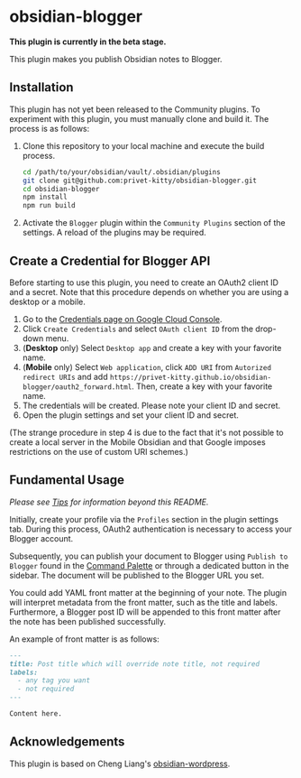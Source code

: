 # obsidian-blogger

**This plugin is currently in the beta stage.**

This plugin makes you publish Obsidian notes to Blogger.

## Installation

This plugin has not yet been released to the Community plugins. To experiment with this plugin, you must manually clone and build it. The process is as follows:

1. Clone this repository to your local machine and execute the build process.
   ```bash
   cd /path/to/your/obsidian/vault/.obsidian/plugins
   git clone git@github.com:privet-kitty/obsidian-blogger.git
   cd obsidian-blogger
   npm install
   npm run build
   ```
2. Activate the `Blogger` plugin within the `Community Plugins` section of the settings. A reload of the plugins may be required.

## Create a Credential for Blogger API

Before starting to use this plugin, you need to create an OAuth2 client ID and a secret. Note that this procedure depends on whether you are using a desktop or a mobile.

1. Go to the [Credentials page on Google Cloud Console](https://console.cloud.google.com/apis/credentials).
2. Click `Create Credentials` and select `OAuth client ID` from the drop-down menu.
3. (**Desktop** only) Select `Desktop app` and create a key with your favorite name.
4. (**Mobile** only) Select `Web application`, click `ADD URI` from `Autorized redirect URIs` and add `https://privet-kitty.github.io/obsidian-blogger/oauth2_forward.html`. Then, create a key with your favorite name.
5. The credentials will be created. Please note your client ID and secret.
6. Open the plugin settings and set your client ID and secret.

(The strange procedure in step 4 is due to the fact that it's not possible to create a local server in the Mobile Obsidian and that Google imposes restrictions on the use of custom URI schemes.)

## Fundamental Usage

_Please see [Tips](https://github.com/privet-kitty/obsidian-blogger/blob/main/docs/tips.md) for information beyond this README._

Initially, create your profile via the `Profiles` section in the plugin settings tab. During this process, OAuth2 authentication is necessary to access your Blogger account.

Subsequently, you can publish your document to Blogger using `Publish to Blogger` found in the [Command Palette](https://help.obsidian.md/Plugins/Command+palette) or through a dedicated button in the sidebar. The document will be published to the Blogger URL you set.

You could add YAML front matter at the beginning of your note. The plugin will interpret metadata from the front matter, such as the title and labels. Furthermore, a Blogger post ID will be appended to this front matter after the note has been published successfully.

An example of front matter is as follows:

```markdown
---
title: Post title which will override note title, not required
labels:
  - any tag you want
  - not required
---

Content here.
```

## Acknowledgements

This plugin is based on Cheng Liang's [obsidian-wordpress](https://github.com/devbean/obsidian-wordpress).
